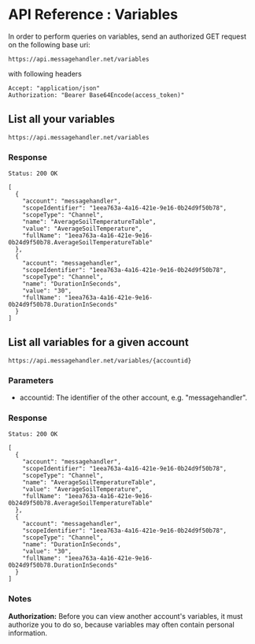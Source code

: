 # API Reference : Variables

In order to perform queries on variables, send an authorized GET request on the following base uri:

`https://api.messagehandler.net/variables`

with following headers

<!-- start of code block -->
 
	Accept: "application/json"
	Authorization: "Bearer Base64Encode(access_token)"
    
<!-- end of code block -->

## List all your variables

`https://api.messagehandler.net/variables`

### Response

<!-- start of code block -->

	Status: 200 OK

	[
	  {
		"account": "messagehandler",
		"scopeIdentifier": "1eea763a-4a16-421e-9e16-0b24d9f50b78",
		"scopeType": "Channel",
		"name": "AverageSoilTemperatureTable",
		"value": "AverageSoilTemperature",
		"fullName": "1eea763a-4a16-421e-9e16-0b24d9f50b78.AverageSoilTemperatureTable"
	  },
	  {
		"account": "messagehandler",
		"scopeIdentifier": "1eea763a-4a16-421e-9e16-0b24d9f50b78",
		"scopeType": "Channel",
		"name": "DurationInSeconds",
		"value": "30",
		"fullName": "1eea763a-4a16-421e-9e16-0b24d9f50b78.DurationInSeconds"
	  }
	]

<!-- end of code block -->

## List all variables for a given account

`https://api.messagehandler.net/variables/{accountid}`

### Parameters

 * accountid: The identifier of the other account, e.g. "messagehandler".

### Response

<!-- start of code block -->

	Status: 200 OK

	[
	  {
		"account": "messagehandler",
		"scopeIdentifier": "1eea763a-4a16-421e-9e16-0b24d9f50b78",
		"scopeType": "Channel",
		"name": "AverageSoilTemperatureTable",
		"value": "AverageSoilTemperature",
		"fullName": "1eea763a-4a16-421e-9e16-0b24d9f50b78.AverageSoilTemperatureTable"
	  },
	  {
		"account": "messagehandler",
		"scopeIdentifier": "1eea763a-4a16-421e-9e16-0b24d9f50b78",
		"scopeType": "Channel",
		"name": "DurationInSeconds",
		"value": "30",
		"fullName": "1eea763a-4a16-421e-9e16-0b24d9f50b78.DurationInSeconds"
	  }
	]

<!-- end of code block -->
  
### Notes

**Authorization:** Before you can view another account's variables, it must authorize you to do so, because variables may often contain personal information.

